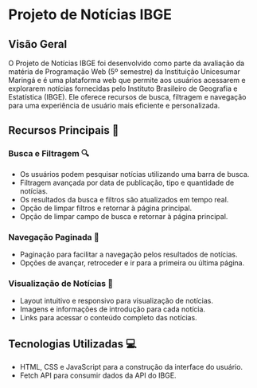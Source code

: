 # Projeto de Notícias IBGE

## Visão Geral

O Projeto de Notícias IBGE foi desenvolvido como parte da avaliação da matéria de Programação Web (5º semestre) da Instituição Unicesumar Maringá e é uma plataforma web que permite aos usuários acessarem e explorarem notícias fornecidas pelo Instituto Brasileiro de Geografia e Estatística (IBGE). Ele oferece recursos de busca, filtragem e navegação para uma experiência de usuário mais eficiente e personalizada.

## Recursos Principais 🚀

### Busca e Filtragem 🔍
- Os usuários podem pesquisar notícias utilizando uma barra de busca.
- Filtragem avançada por data de publicação, tipo e quantidade de notícias.
- Os resultados da busca e filtros são atualizados em tempo real.
- Opção de limpar filtros e retornar à página principal.
- Opção de limpar campo de busca e retornar à página principal.

### Navegação Paginada 📄
- Paginação para facilitar a navegação pelos resultados de notícias.
- Opções de avançar, retroceder e ir para a primeira ou última página.

### Visualização de Notícias 📑
- Layout intuitivo e responsivo para visualização de notícias.
- Imagens e informações de introdução para cada notícia.
- Links para acessar o conteúdo completo das notícias.

## Tecnologias Utilizadas 💻
- HTML, CSS e JavaScript para a construção da interface do usuário.
- Fetch API para consumir dados da API do IBGE.
